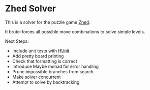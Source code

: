 # Zhed Solver

This is a solver for the puzzle game [Zhed](https://itunes.apple.com/us/app/zhed/id1209524498?mt=8).

It brute-forces all possible move combinations to solve simple levels.

Next Steps:
  - Include unit tests with [HUnit](https://hackage.haskell.org/package/HUnit)
  - Add pretty board printing
  - Check that formatting is correct
  - Introduce Maybe monad for error handling
  - Prune impossible branches from search
  - Make solver concurrent
  - Attempt to solve by backtracking
